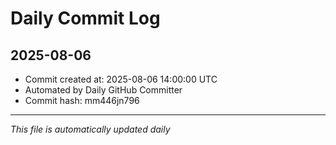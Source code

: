 # Daily Commit Log

## 2025-08-06

- Commit created at: 2025-08-06 14:00:00 UTC
- Automated by Daily GitHub Committer
- Commit hash: mm446jn796

---
*This file is automatically updated daily*